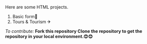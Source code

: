 Here are some HTML projects.
1. Basic form📝
2. Tours & Tourism ✈


*To contribute:*
**Fork this repository
Clone the repository to get the repository in your local environment.😊😊**
